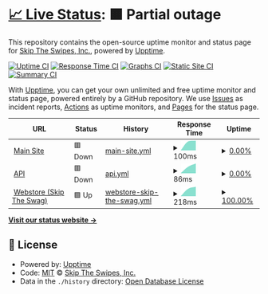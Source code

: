 # [📈 Live Status](https://status2.skiptheswipes.com): <!--live status--> **🟧 Partial outage**

This repository contains the open-source uptime monitor and status page for [Skip The Swipes, Inc.](https://skiptheswipes.com/), powered by [Upptime](https://github.com/upptime/upptime).

[![Uptime CI](https://github.com/SkipTheSwipes/upptime/workflows/Uptime%20CI/badge.svg)](https://github.com/SkipTheSwipes/upptime/actions?query=workflow%3A%22Uptime+CI%22)
[![Response Time CI](https://github.com/SkipTheSwipes/upptime/workflows/Response%20Time%20CI/badge.svg)](https://github.com/SkipTheSwipes/upptime/actions?query=workflow%3A%22Response+Time+CI%22)
[![Graphs CI](https://github.com/SkipTheSwipes/upptime/workflows/Graphs%20CI/badge.svg)](https://github.com/SkipTheSwipes/upptime/actions?query=workflow%3A%22Graphs+CI%22)
[![Static Site CI](https://github.com/SkipTheSwipes/upptime/workflows/Static%20Site%20CI/badge.svg)](https://github.com/SkipTheSwipes/upptime/actions?query=workflow%3A%22Static+Site+CI%22)
[![Summary CI](https://github.com/SkipTheSwipes/upptime/workflows/Summary%20CI/badge.svg)](https://github.com/SkipTheSwipes/upptime/actions?query=workflow%3A%22Summary+CI%22)

With [Upptime](https://upptime.js.org), you can get your own unlimited and free uptime monitor and status page, powered entirely by a GitHub repository. We use [Issues](https://github.com/SkipTheSwipes/upptime/issues) as incident reports, [Actions](https://github.com/SkipTheSwipes/upptime/actions) as uptime monitors, and [Pages](https://status2.skiptheswipes.com) for the status page.

<!--start: status pages-->
<!-- This summary is generated by Upptime (https://github.com/upptime/upptime) -->
<!-- Do not edit this manually, your changes will be overwritten -->
<!-- prettier-ignore -->
| URL | Status | History | Response Time | Uptime |
| --- | ------ | ------- | ------------- | ------ |
| <img alt="" src="https://icons.duckduckgo.com/ip3/skiptheswipes.com.ico" height="13"> [Main Site](https://skiptheswipes.com) | 🟥 Down | [main-site.yml](https://github.com/SkipTheSwipes/upptime/commits/HEAD/history/main-site.yml) | <details><summary><img alt="Response time graph" src="./graphs/main-site/response-time-week.png" height="20"> 100ms</summary><br><a href="https://status2.skiptheswipes.com/history/main-site"><img alt="Response time 100" src="https://img.shields.io/endpoint?url=https%3A%2F%2Fraw.githubusercontent.com%2FSkipTheSwipes%2Fupptime%2FHEAD%2Fapi%2Fmain-site%2Fresponse-time.json"></a><br><a href="https://status2.skiptheswipes.com/history/main-site"><img alt="24-hour response time 100" src="https://img.shields.io/endpoint?url=https%3A%2F%2Fraw.githubusercontent.com%2FSkipTheSwipes%2Fupptime%2FHEAD%2Fapi%2Fmain-site%2Fresponse-time-day.json"></a><br><a href="https://status2.skiptheswipes.com/history/main-site"><img alt="7-day response time 100" src="https://img.shields.io/endpoint?url=https%3A%2F%2Fraw.githubusercontent.com%2FSkipTheSwipes%2Fupptime%2FHEAD%2Fapi%2Fmain-site%2Fresponse-time-week.json"></a><br><a href="https://status2.skiptheswipes.com/history/main-site"><img alt="30-day response time 100" src="https://img.shields.io/endpoint?url=https%3A%2F%2Fraw.githubusercontent.com%2FSkipTheSwipes%2Fupptime%2FHEAD%2Fapi%2Fmain-site%2Fresponse-time-month.json"></a><br><a href="https://status2.skiptheswipes.com/history/main-site"><img alt="1-year response time 100" src="https://img.shields.io/endpoint?url=https%3A%2F%2Fraw.githubusercontent.com%2FSkipTheSwipes%2Fupptime%2FHEAD%2Fapi%2Fmain-site%2Fresponse-time-year.json"></a></details> | <details><summary><a href="https://status2.skiptheswipes.com/history/main-site">0.00%</a></summary><a href="https://status2.skiptheswipes.com/history/main-site"><img alt="All-time uptime 0.00%" src="https://img.shields.io/endpoint?url=https%3A%2F%2Fraw.githubusercontent.com%2FSkipTheSwipes%2Fupptime%2FHEAD%2Fapi%2Fmain-site%2Fuptime.json"></a><br><a href="https://status2.skiptheswipes.com/history/main-site"><img alt="24-hour uptime 0.00%" src="https://img.shields.io/endpoint?url=https%3A%2F%2Fraw.githubusercontent.com%2FSkipTheSwipes%2Fupptime%2FHEAD%2Fapi%2Fmain-site%2Fuptime-day.json"></a><br><a href="https://status2.skiptheswipes.com/history/main-site"><img alt="7-day uptime 0.00%" src="https://img.shields.io/endpoint?url=https%3A%2F%2Fraw.githubusercontent.com%2FSkipTheSwipes%2Fupptime%2FHEAD%2Fapi%2Fmain-site%2Fuptime-week.json"></a><br><a href="https://status2.skiptheswipes.com/history/main-site"><img alt="30-day uptime 0.00%" src="https://img.shields.io/endpoint?url=https%3A%2F%2Fraw.githubusercontent.com%2FSkipTheSwipes%2Fupptime%2FHEAD%2Fapi%2Fmain-site%2Fuptime-month.json"></a><br><a href="https://status2.skiptheswipes.com/history/main-site"><img alt="1-year uptime 0.00%" src="https://img.shields.io/endpoint?url=https%3A%2F%2Fraw.githubusercontent.com%2FSkipTheSwipes%2Fupptime%2FHEAD%2Fapi%2Fmain-site%2Fuptime-year.json"></a></details>
| <img alt="" src="https://icons.duckduckgo.com/ip3/api.skiptheswipes.com.ico" height="13"> [API](https://api.skiptheswipes.com) | 🟥 Down | [api.yml](https://github.com/SkipTheSwipes/upptime/commits/HEAD/history/api.yml) | <details><summary><img alt="Response time graph" src="./graphs/api/response-time-week.png" height="20"> 86ms</summary><br><a href="https://status2.skiptheswipes.com/history/api"><img alt="Response time 86" src="https://img.shields.io/endpoint?url=https%3A%2F%2Fraw.githubusercontent.com%2FSkipTheSwipes%2Fupptime%2FHEAD%2Fapi%2Fapi%2Fresponse-time.json"></a><br><a href="https://status2.skiptheswipes.com/history/api"><img alt="24-hour response time 86" src="https://img.shields.io/endpoint?url=https%3A%2F%2Fraw.githubusercontent.com%2FSkipTheSwipes%2Fupptime%2FHEAD%2Fapi%2Fapi%2Fresponse-time-day.json"></a><br><a href="https://status2.skiptheswipes.com/history/api"><img alt="7-day response time 86" src="https://img.shields.io/endpoint?url=https%3A%2F%2Fraw.githubusercontent.com%2FSkipTheSwipes%2Fupptime%2FHEAD%2Fapi%2Fapi%2Fresponse-time-week.json"></a><br><a href="https://status2.skiptheswipes.com/history/api"><img alt="30-day response time 86" src="https://img.shields.io/endpoint?url=https%3A%2F%2Fraw.githubusercontent.com%2FSkipTheSwipes%2Fupptime%2FHEAD%2Fapi%2Fapi%2Fresponse-time-month.json"></a><br><a href="https://status2.skiptheswipes.com/history/api"><img alt="1-year response time 86" src="https://img.shields.io/endpoint?url=https%3A%2F%2Fraw.githubusercontent.com%2FSkipTheSwipes%2Fupptime%2FHEAD%2Fapi%2Fapi%2Fresponse-time-year.json"></a></details> | <details><summary><a href="https://status2.skiptheswipes.com/history/api">0.00%</a></summary><a href="https://status2.skiptheswipes.com/history/api"><img alt="All-time uptime 0.00%" src="https://img.shields.io/endpoint?url=https%3A%2F%2Fraw.githubusercontent.com%2FSkipTheSwipes%2Fupptime%2FHEAD%2Fapi%2Fapi%2Fuptime.json"></a><br><a href="https://status2.skiptheswipes.com/history/api"><img alt="24-hour uptime 0.00%" src="https://img.shields.io/endpoint?url=https%3A%2F%2Fraw.githubusercontent.com%2FSkipTheSwipes%2Fupptime%2FHEAD%2Fapi%2Fapi%2Fuptime-day.json"></a><br><a href="https://status2.skiptheswipes.com/history/api"><img alt="7-day uptime 0.00%" src="https://img.shields.io/endpoint?url=https%3A%2F%2Fraw.githubusercontent.com%2FSkipTheSwipes%2Fupptime%2FHEAD%2Fapi%2Fapi%2Fuptime-week.json"></a><br><a href="https://status2.skiptheswipes.com/history/api"><img alt="30-day uptime 0.00%" src="https://img.shields.io/endpoint?url=https%3A%2F%2Fraw.githubusercontent.com%2FSkipTheSwipes%2Fupptime%2FHEAD%2Fapi%2Fapi%2Fuptime-month.json"></a><br><a href="https://status2.skiptheswipes.com/history/api"><img alt="1-year uptime 0.00%" src="https://img.shields.io/endpoint?url=https%3A%2F%2Fraw.githubusercontent.com%2FSkipTheSwipes%2Fupptime%2FHEAD%2Fapi%2Fapi%2Fuptime-year.json"></a></details>
| <img alt="" src="https://icons.duckduckgo.com/ip3/skiptheswag.com.ico" height="13"> [Webstore (Skip The Swag)](https://skiptheswag.com) | 🟩 Up | [webstore-skip-the-swag.yml](https://github.com/SkipTheSwipes/upptime/commits/HEAD/history/webstore-skip-the-swag.yml) | <details><summary><img alt="Response time graph" src="./graphs/webstore-skip-the-swag/response-time-week.png" height="20"> 218ms</summary><br><a href="https://status2.skiptheswipes.com/history/webstore-skip-the-swag"><img alt="Response time 218" src="https://img.shields.io/endpoint?url=https%3A%2F%2Fraw.githubusercontent.com%2FSkipTheSwipes%2Fupptime%2FHEAD%2Fapi%2Fwebstore-skip-the-swag%2Fresponse-time.json"></a><br><a href="https://status2.skiptheswipes.com/history/webstore-skip-the-swag"><img alt="24-hour response time 218" src="https://img.shields.io/endpoint?url=https%3A%2F%2Fraw.githubusercontent.com%2FSkipTheSwipes%2Fupptime%2FHEAD%2Fapi%2Fwebstore-skip-the-swag%2Fresponse-time-day.json"></a><br><a href="https://status2.skiptheswipes.com/history/webstore-skip-the-swag"><img alt="7-day response time 218" src="https://img.shields.io/endpoint?url=https%3A%2F%2Fraw.githubusercontent.com%2FSkipTheSwipes%2Fupptime%2FHEAD%2Fapi%2Fwebstore-skip-the-swag%2Fresponse-time-week.json"></a><br><a href="https://status2.skiptheswipes.com/history/webstore-skip-the-swag"><img alt="30-day response time 218" src="https://img.shields.io/endpoint?url=https%3A%2F%2Fraw.githubusercontent.com%2FSkipTheSwipes%2Fupptime%2FHEAD%2Fapi%2Fwebstore-skip-the-swag%2Fresponse-time-month.json"></a><br><a href="https://status2.skiptheswipes.com/history/webstore-skip-the-swag"><img alt="1-year response time 218" src="https://img.shields.io/endpoint?url=https%3A%2F%2Fraw.githubusercontent.com%2FSkipTheSwipes%2Fupptime%2FHEAD%2Fapi%2Fwebstore-skip-the-swag%2Fresponse-time-year.json"></a></details> | <details><summary><a href="https://status2.skiptheswipes.com/history/webstore-skip-the-swag">100.00%</a></summary><a href="https://status2.skiptheswipes.com/history/webstore-skip-the-swag"><img alt="All-time uptime 100.00%" src="https://img.shields.io/endpoint?url=https%3A%2F%2Fraw.githubusercontent.com%2FSkipTheSwipes%2Fupptime%2FHEAD%2Fapi%2Fwebstore-skip-the-swag%2Fuptime.json"></a><br><a href="https://status2.skiptheswipes.com/history/webstore-skip-the-swag"><img alt="24-hour uptime 100.00%" src="https://img.shields.io/endpoint?url=https%3A%2F%2Fraw.githubusercontent.com%2FSkipTheSwipes%2Fupptime%2FHEAD%2Fapi%2Fwebstore-skip-the-swag%2Fuptime-day.json"></a><br><a href="https://status2.skiptheswipes.com/history/webstore-skip-the-swag"><img alt="7-day uptime 100.00%" src="https://img.shields.io/endpoint?url=https%3A%2F%2Fraw.githubusercontent.com%2FSkipTheSwipes%2Fupptime%2FHEAD%2Fapi%2Fwebstore-skip-the-swag%2Fuptime-week.json"></a><br><a href="https://status2.skiptheswipes.com/history/webstore-skip-the-swag"><img alt="30-day uptime 100.00%" src="https://img.shields.io/endpoint?url=https%3A%2F%2Fraw.githubusercontent.com%2FSkipTheSwipes%2Fupptime%2FHEAD%2Fapi%2Fwebstore-skip-the-swag%2Fuptime-month.json"></a><br><a href="https://status2.skiptheswipes.com/history/webstore-skip-the-swag"><img alt="1-year uptime 100.00%" src="https://img.shields.io/endpoint?url=https%3A%2F%2Fraw.githubusercontent.com%2FSkipTheSwipes%2Fupptime%2FHEAD%2Fapi%2Fwebstore-skip-the-swag%2Fuptime-year.json"></a></details>

<!--end: status pages-->

[**Visit our status website →**](https://status2.skiptheswipes.com)

## 📄 License

- Powered by: [Upptime](https://github.com/upptime/upptime)
- Code: [MIT](./LICENSE) © [Skip The Swipes, Inc.](https://skiptheswipes.com/)
- Data in the `./history` directory: [Open Database License](https://opendatacommons.org/licenses/odbl/1-0/)

